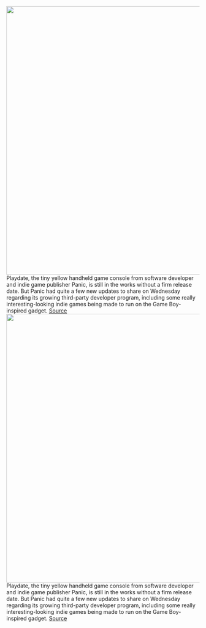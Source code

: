 <img src='https://cdn.vox-cdn.com/thumbor/kDGb29FCHqkG1zJL3alZ_MItDKo=/0x0:3557x2372/1200x800/filters:focal(1495x902:2063x1470)/cdn.vox-cdn.com/uploads/chorus_image/image/67194981/76954045_0D08_4D0C_9753_A19726AD462D.0.jpeg' width='700px' /><br/>
Playdate, the tiny yellow handheld game console from software developer and indie game publisher Panic, is still in the works without a firm release date. But Panic had quite a few new updates to share on Wednesday regarding its growing third-party developer program, including some really interesting-looking indie games being made to run on the Game Boy-inspired gadget.
<a href='https://www.theverge.com/2020/8/12/21365535/playdate-handheld-game-console-doom-release-date-new-games-update'> Source <a/><img src='https://cdn.vox-cdn.com/thumbor/kDGb29FCHqkG1zJL3alZ_MItDKo=/0x0:3557x2372/1200x800/filters:focal(1495x902:2063x1470)/cdn.vox-cdn.com/uploads/chorus_image/image/67194981/76954045_0D08_4D0C_9753_A19726AD462D.0.jpeg' width='700px' /><br/>
Playdate, the tiny yellow handheld game console from software developer and indie game publisher Panic, is still in the works without a firm release date. But Panic had quite a few new updates to share on Wednesday regarding its growing third-party developer program, including some really interesting-looking indie games being made to run on the Game Boy-inspired gadget.
<a href='https://www.theverge.com/2020/8/12/21365535/playdate-handheld-game-console-doom-release-date-new-games-update'> Source <a/>